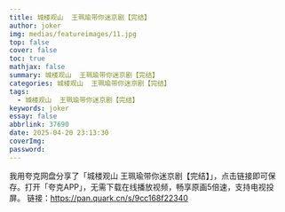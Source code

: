```yaml
---
title: 城楼观山  王珮瑜带你迷京剧【完结】
author: joker
img: medias/featureimages/11.jpg
top: false
cover: false
toc: true
mathjax: false
summary: 城楼观山  王珮瑜带你迷京剧【完结】
categories: 城楼观山  王珮瑜带你迷京剧【完结】
tags:
  - 城楼观山  王珮瑜带你迷京剧【完结】
keywords: joker
essay: false
abbrlink: 37690
date: 2025-04-20 23:13:30
coverImg:
password:
---
```


我用夸克网盘分享了「城楼观山  王珮瑜带你迷京剧【完结】」，点击链接即可保存。打开「夸克APP」，无需下载在线播放视频，畅享原画5倍速，支持电视投屏。
链接：https://pan.quark.cn/s/9cc168f22340
